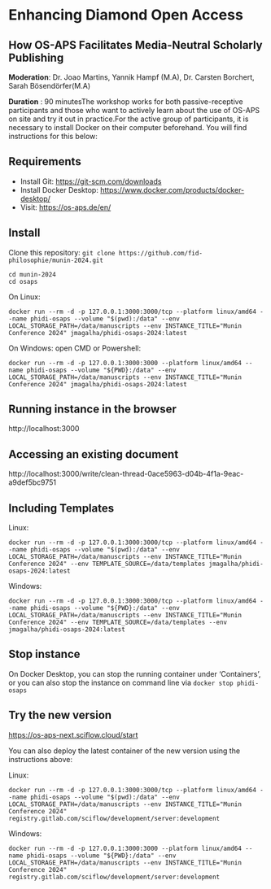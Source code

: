 # Enhancing Diamond Open Access
## How OS-APS Facilitates Media-Neutral Scholarly Publishing

**Moderation**: Dr. Joao Martins, Yannik Hampf (M.A),  Dr. Carsten Borchert, Sarah Bösendörfer(M.A)

**Duration** : 90 minutesThe workshop works for both passive-receptive participants and those who want to actively learn about the use of OS-APS on site and try it out in practice.For the active group of participants, it is necessary to install Docker on their computer beforehand. You will find instructions for this below:

## Requirements

* Install Git: https://git-scm.com/downloads
* Install Docker Desktop: https://www.docker.com/products/docker-desktop/
* Visit: https://os-aps.de/en/

## Install

Clone this repository: `git clone https://github.com/fid-philosophie/munin-2024.git`

```
cd munin-2024
cd osaps
```

On Linux:

```
docker run --rm -d -p 127.0.0.1:3000:3000/tcp --platform linux/amd64 --name phidi-osaps --volume "$(pwd):/data" --env LOCAL_STORAGE_PATH=/data/manuscripts --env INSTANCE_TITLE="Munin Conference 2024" jmagalha/phidi-osaps-2024:latest
```

On Windows: open CMD or Powershell:
```
docker run --rm -d -p 127.0.0.1:3000:3000 --platform linux/amd64 --name phidi-osaps --volume "${PWD}:/data" --env LOCAL_STORAGE_PATH=/data/manuscripts --env INSTANCE_TITLE="Munin Conference 2024" jmagalha/phidi-osaps-2024:latest
```
## Running instance in the browser

http://localhost:3000

## Accessing an existing document

http://localhost:3000/write/clean-thread-0ace5963-d04b-4f1a-9eac-a9def5bc9751

## Including Templates

Linux:
```
docker run --rm -d -p 127.0.0.1:3000:3000/tcp --platform linux/amd64 --name phidi-osaps --volume "$(pwd):/data" --env LOCAL_STORAGE_PATH=/data/manuscripts --env INSTANCE_TITLE="Munin Conference 2024" --env TEMPLATE_SOURCE=/data/templates jmagalha/phidi-osaps-2024:latest
```

Windows:
```
docker run --rm -d -p 127.0.0.1:3000:3000/tcp --platform linux/amd64 --name phidi-osaps --volume "${PWD}:/data" --env LOCAL_STORAGE_PATH=/data/manuscripts --env INSTANCE_TITLE="Munin Conference 2024" --env TEMPLATE_SOURCE=/data/templates --env jmagalha/phidi-osaps-2024:latest
```

## Stop instance

On Docker Desktop, you can stop the running container under ‘Containers’, or you can also stop the instance on command line via `docker stop phidi-osaps`

## Try the new version

https://os-aps-next.sciflow.cloud/start

You can also deploy the latest container of the new version using the instructions above:

Linux:
```
docker run --rm -d -p 127.0.0.1:3000:3000/tcp --platform linux/amd64 --name phidi-osaps --volume "$(pwd):/data" --env LOCAL_STORAGE_PATH=/data/manuscripts --env INSTANCE_TITLE="Munin Conference 2024" registry.gitlab.com/sciflow/development/server:development
```

Windows:
```
docker run --rm -d -p 127.0.0.1:3000:3000 --platform linux/amd64 --name phidi-osaps --volume "${PWD}:/data" --env LOCAL_STORAGE_PATH=/data/manuscripts --env INSTANCE_TITLE="Munin Conference 2024" registry.gitlab.com/sciflow/development/server:development
```